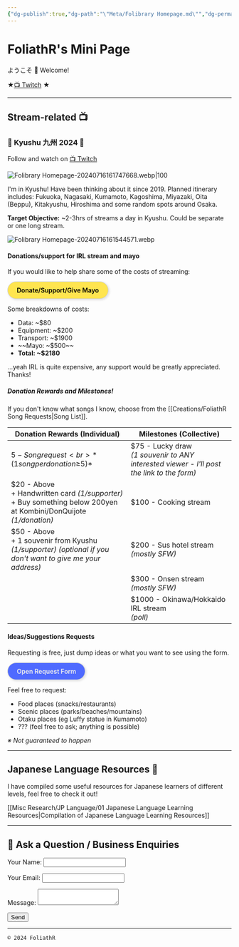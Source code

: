 ```yaml
---
{"dg-publish":true,"dg-path":"\"Meta/Folibrary Homepage.md\"","dg-permalink":"home","permalink":"/home/","hide":true,"tags":["gardenEntry"],"dgHomeLink":"false","dgShowBacklinks":"false","dgShowLocalGraph":"false","dgShowInlineTitle":"false","dgShowToc":"false","dgShowFileTree":"false","dgEnableSearch":"false","noteIcon":""}
---
```



# FoliathR's Mini Page
ようこそ 👋 Welcome! 

★[📺 Twitch](https://twitch.tv/foliathr) ★

---
## Stream-related 📺
### 🗾 Kyushu 九州 2024 🗾
Follow and watch on [📺 Twitch](https://twitch.tv/foliathr)

![Folibrary Homepage-20240716161747668.webp|100](/img/user/z.Images/image/Folibrary%20Homepage-20240716161747668.webp)

I'm in Kyushu! Have been thinking about it since 2019. Planned itinerary includes: Fukuoka, Nagasaki, Kumamoto, Kagoshima, Miyazaki, Oita (Beppu), Kitakyushu, Hiroshima and some random spots around Osaka. 

**Target Objective:** ~2-3hrs of streams a day in Kyushu. Could be separate or one long stream.

![Folibrary Homepage-20240716161544571.webp](/img/user/z.Images/image/Folibrary%20Homepage-20240716161544571.webp)
#### Donations/support for IRL stream and mayo
If you would like to help share some of the costs of streaming:

<a href="#" target="_blank" style="display: inline-block; padding: 10px 20px; border: 1px solid #ccc; box-shadow: 2px 2px 4px 1px rgba(0, 0, 0, .1); border-radius: 2em; text-decoration: none; color: #000; background-color: #ffe54f; font-weight: 600;">Donate/Support/Give Mayo</a>

Some breakdowns of costs:
- Data: ~$80
- Equipment: ~$200
- Transport: ~$1900
- ~~Mayo: ~$500~~
- **Total: ~$2180**

…yeah IRL is quite expensive, any support would be greatly appreciated. Thanks!

##### Donation Rewards and Milestones!
If you don't know what songs I know, choose from the [[Creations/FoliathR Song Requests\|Song List]].

| Donation Rewards (Individual)                                                                                              | Milestones (Collective)                                                                      |
| -------------------------------------------------------------------------------------------------------------------------- | -------------------------------------------------------------------------------------------- |
| $5 - Song request <br>*(1 song per donation ≥$5)*                                                                          | $75 - Lucky draw<br>*(1 souvenir to ANY interested viewer - I'll post the link to the form)* |
| $20 - Above <br>\+ Handwritten card  *(1/supporter)*<br>\+ Buy something below 200yen at Kombini/DonQuijote *(1/donation)* | $100 - Cooking stream                                                                        |
| $50 - Above <br>\+ 1 souvenir from Kyushu <br>*(1/supporter) (optional if you don't want to give me your address)*         | $200 - Sus hotel stream<br>*(mostly SFW)*                                                    |
|                                                                                                                            | $300 - Onsen stream<br>*(mostly SFW)*                                                        |
|                                                                                                                            | $1000 - Okinawa/Hokkaido IRL stream<br>*(poll)*                                              |

#### Ideas/Suggestions Requests
Requesting is free, just dump ideas or what you want to see using the form.

<a href="#" target="_blank" style="display: inline-block; padding: 10px 20px; border: 1px solid #ccc; box-shadow: 2px 2px 4px 1px rgba(0, 0, 0, .1); border-radius: 2em; text-decoration: none; color: #eee; background-color: #4f6aff; font-weight: 600;">Open Request Form</a>

Feel free to request:
- Food places (snacks/restaurants)
- Scenic places (parks/beaches/mountains)
- Otaku places (eg Luffy statue in Kumamoto)
- ??? (feel free to ask; anything is possible)

*※ Not guaranteed to happen*

---
## Japanese Language Resources 🎌
I have compiled some useful resources for Japanese learners of different levels, feel free to check it out!

[[Misc Research/JP Language/01 Japanese Language Learning Resources\|Compilation of Japanese Language Learning Resources]]

---
## 💬 Ask a Question / Business Enquiries
<form name="contact" method="POST" data-netlify="true">
  <p>
    <label>Your Name: <input type="text" name="name" /></label>
  </p>
  <p>
    <label>Your Email: <input type="email" name="email" /></label>
  </p>
  <p>
    <label>Message: <textarea name="message"></textarea></label>
  </p>
  <p>
    <button type="submit">Send</button>
  </p>
</form>

---

`© 2024 FoliathR `
<a rel="me" href="https://fosstodon.org/@foliathr"></a>

